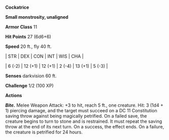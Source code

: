 **Cockatrice**

**Small monstrosity, unaligned**

**Armor Class** 11

**Hit Points** 27 (6d6+6)

**Speed** 20 ft., fly 40 ft.

|   STR   |   DEX   |   CON   |   INT   |   WIS   |   CHA   |
  
| 6 (-2) | 12 (+1) | 12 (+1) | 2 (-4) | 13 (+1) | 5 (-3) |

**Senses** darkvision 60 ft.

**Challenge** 1/2 (100 XP)

**Actions**

***Bite.*** Melee Weapon Attack: +3 to hit, reach 5 ft., one creature. Hit: 3 (1d4 + 1) piercing damage, and the target must succeed on a DC 11 Constitution saving throw against being magically petrified. On a failed save, the creature begins to turn to stone and is restrained. It must repeat the saving throw at the end of its next turn. On a success, the effect ends. On a failure, the creature is petrified for 24 hours.

